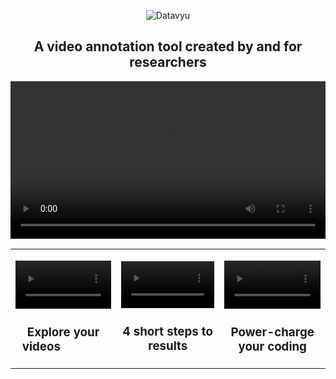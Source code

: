 
<p align="center">
  <img src="http://datavyu.org/theme/img/logo/datavyu.png" alt="Datavyu"/>
  <h2 style="text-align:center;"> A video annotation tool created by and for researchers </h2>
</p>

<p align="center">
<video width=100% controls>
  <source src="https://nyu.databrary.org/slot/45594/0,98539/asset/239887/download?inline=true" type="video/mp4">
  Your browser does not support the video tag.
</video> 
</p>

<table>
  <tr>
    <td>
      <p align="center">
      <video width=100% controls>
        <source src="https://nyu.databrary.org/slot/35422/48206462,48514409/asset/204225/download?inline=true" type="video/mp4">
        Your browser does not support the video tag.
      </video> 
       <h3 style="text-align:center;"> Explore your videos &nbsp;  &nbsp;  &nbsp;  &nbsp;  &nbsp;  &nbsp;  &nbsp; </h3>
      </p>
    </td>
    <td>
      <p align="lecenterft">
      <video width=100% controls>
        <source src="https://nyu.databrary.org/slot/35422/42812863,43219036/asset/193905/download?inline=true" type="video/mp4">
        Your browser does not support the video tag.
      </video> 
        <h3 style="text-align:center;"> 4 short steps to results </h3>
      </p>
    </td>
    <td>
      <p align="lecenterft">
      <video width=100% controls>
        <source src="https://nyu.databrary.org/slot/35422/45600001,45613749/asset/194585/download?inline=true" type="video/mp4">
        Your browser does not support the video tag.
      </video> 
        <h3 style="text-align:center;"> Power-charge your coding </h3>
      </p>
    </td>
  </tr>
</table>


